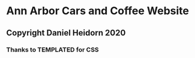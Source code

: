 # Ann Arbor Cars and Coffee Website
## Copyright Daniel Heidorn 2020
### Thanks to TEMPLATED for CSS
